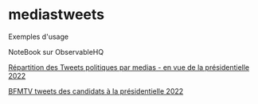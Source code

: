 # mediastweets 

Exemples d'usage

NoteBook sur ObservableHQ

[Répartition des Tweets politiques par medias - en vue de la présidentielle 2022](https://observablehq.com/@stefw/presidentielle-repartition-des-tweets-politiques-par-medias?collection=@stefw/twitter)

[BFMTV tweets des candidats à la présidentielle 2022](https://observablehq.com/@stefw/bfmtv-tweets-presidentielles?collection=@stefw/twitter)



